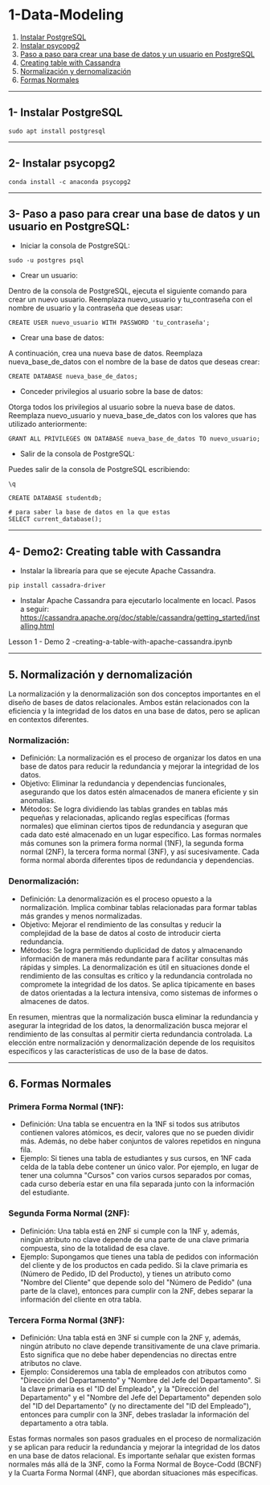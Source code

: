 # 1-Data-Modeling

1. [Instalar PostgreSQL](#schema1)
2. [Instalar psycopg2](#schema2)
3. [Paso a paso para crear una base de datos y un usuario en PostgreSQL](#schema3)
4. [Creating table with Cassandra](#schema4)
5. [Normalización y dernomalización](#schema5)
6. [Formas Normales](#schema6)


<hr>

<a name="schema1"></a>

## 1- Instalar PostgreSQL

```
sudo apt install postgresql

```
<hr>

<a name="schema2"></a>

## 2- Instalar psycopg2
```
conda install -c anaconda psycopg2
```

<hr>

<a name="schema3"></a>

## 3- Paso a paso para crear una base de datos y un usuario en PostgreSQL:

- Iniciar la consola de PostgreSQL:

```
sudo -u postgres psql
```

- Crear un usuario:

Dentro de la consola de PostgreSQL, ejecuta el siguiente comando para crear un nuevo usuario. 
Reemplaza nuevo_usuario y tu_contraseña con el nombre de usuario y la contraseña que deseas usar:
```
CREATE USER nuevo_usuario WITH PASSWORD 'tu_contraseña';
```

- Crear una base de datos:

A continuación, crea una nueva base de datos. Reemplaza nueva_base_de_datos con el nombre de la base de datos 
que deseas crear:
```
CREATE DATABASE nueva_base_de_datos;
```

- Conceder privilegios al usuario sobre la base de datos:

Otorga todos los privilegios al usuario sobre la nueva base de datos. 
Reemplaza nuevo_usuario y nueva_base_de_datos con los valores que has utilizado anteriormente:

```
GRANT ALL PRIVILEGES ON DATABASE nueva_base_de_datos TO nuevo_usuario;
```

- Salir de la consola de PostgreSQL:

Puedes salir de la consola de PostgreSQL escribiendo:
```
\q
```




```
CREATE DATABASE studentdb;

# para saber la base de datos en la que estas
SELECT current_database();
```



<hr>

<a name="schema4"></a>

## 4- Demo2: Creating table with Cassandra

- Instalar la librearía para que se ejecute Apache Cassandra.
```
pip install cassadra-driver
```
- Instalar Apache Cassandra para ejecutarlo localmente en locacl. 
Pasos a seguir: https://cassandra.apache.org/doc/stable/cassandra/getting_started/installing.html

Lesson 1 - Demo 2 -creating-a-table-with-apache-cassandra.ipynb



<hr>

<a name="schema5"></a>

## 5. Normalización y dernomalización


La normalización y la denormalización son dos conceptos importantes en el diseño de bases de datos relacionales. 
Ambos están relacionados con la eficiencia y la integridad de los datos en una base de datos, pero se aplican 
en contextos diferentes.

### **Normalización:**

- Definición: La normalización es el proceso de organizar los datos en una base de datos para reducir la redundancia 
y mejorar la integridad de los datos.
- Objetivo: Eliminar la redundancia y dependencias funcionales, asegurando que los datos estén almacenados de manera 
eficiente y sin anomalías.
- Métodos: Se logra dividiendo las tablas grandes en tablas más pequeñas y relacionadas, aplicando reglas específicas 
(formas normales) que eliminan ciertos tipos de redundancia y aseguran que cada dato esté almacenado en un lugar 
específico.
Las formas normales más comunes son la primera forma normal (1NF), la segunda forma normal (2NF), la tercera 
forma normal (3NF), y así sucesivamente. Cada forma normal aborda diferentes tipos de redundancia y dependencias.

### **Denormalización:**

- Definición: La denormalización es el proceso opuesto a la normalización. Implica combinar tablas relacionadas para 
formar tablas más grandes y menos normalizadas.
- Objetivo: Mejorar el rendimiento de las consultas y reducir la complejidad de la base de datos al costo de 
introducir cierta redundancia.
- Métodos: Se logra permitiendo duplicidad de datos y almacenando información de manera más redundante para f
acilitar consultas más rápidas y simples.
La denormalización es útil en situaciones donde el rendimiento de las consultas es crítico y la redundancia 
controlada no compromete la integridad de los datos. Se aplica típicamente en bases de datos orientadas a la 
lectura intensiva, como sistemas de informes o almacenes de datos.

En resumen, mientras que la normalización busca eliminar la redundancia y asegurar la integridad de los datos, 
la denormalización busca mejorar el rendimiento de las consultas al permitir cierta redundancia controlada. 
La elección entre normalización y denormalización depende de los requisitos específicos y las características 
de uso de la base de datos.



<hr>

<a name="schema6"></a>

## 6. Formas Normales


### **Primera Forma Normal (1NF):**

- Definición: Una tabla se encuentra en la 1NF si todos sus atributos contienen valores atómicos, es decir, 
valores que no se pueden dividir más. Además, no debe haber conjuntos de valores repetidos en ninguna fila.
- Ejemplo: Si tienes una tabla de estudiantes y sus cursos, en 1NF cada celda de la tabla debe contener un único valor. 
Por ejemplo, en lugar de tener una columna "Cursos" con varios cursos separados por comas, cada curso debería estar en una fila separada junto con la información del estudiante.

### **Segunda Forma Normal (2NF):**

- Definición: Una tabla está en 2NF si cumple con la 1NF y, además, ningún atributo no clave depende de una parte de 
una clave primaria compuesta, sino de la totalidad de esa clave.
- Ejemplo: Supongamos que tienes una tabla de pedidos con información del cliente y de los productos en cada pedido. 
Si la clave primaria es (Número de Pedido, ID del Producto), y tienes un atributo como "Nombre del Cliente" que 
depende solo del "Número de Pedido" (una parte de la clave), entonces para cumplir con la 2NF, debes separar 
la información del cliente en otra tabla.

### **Tercera Forma Normal (3NF):**

- Definición: Una tabla está en 3NF si cumple con la 2NF y, además, ningún atributo no clave depende transitivamente 
de una clave primaria. Esto significa que no debe haber dependencias no directas entre atributos no clave.
- Ejemplo: Consideremos una tabla de empleados con atributos como "Dirección del Departamento" y "Nombre del 
Jefe del Departamento". Si la clave primaria es el "ID del Empleado", y la "Dirección del Departamento" y 
el "Nombre del Jefe del Departamento" dependen solo del "ID del Departamento" (y no directamente del "ID del Empleado"),
entonces para cumplir con la 3NF, debes trasladar la información del departamento a otra tabla.

Estas formas normales son pasos graduales en el proceso de normalización y se aplican para reducir la redundancia 
y mejorar la integridad de los datos en una base de datos relacional. Es importante señalar que existen formas normales 
más allá de la 3NF, como la Forma Normal de Boyce-Codd (BCNF) y la Cuarta Forma Normal (4NF), que abordan situaciones 
más específicas.







